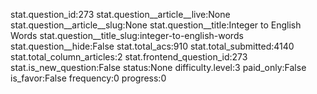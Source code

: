 stat.question_id:273
stat.question__article__live:None
stat.question__article__slug:None
stat.question__title:Integer to English Words
stat.question__title_slug:integer-to-english-words
stat.question__hide:False
stat.total_acs:910
stat.total_submitted:4140
stat.total_column_articles:2
stat.frontend_question_id:273
stat.is_new_question:False
status:None
difficulty.level:3
paid_only:False
is_favor:False
frequency:0
progress:0
